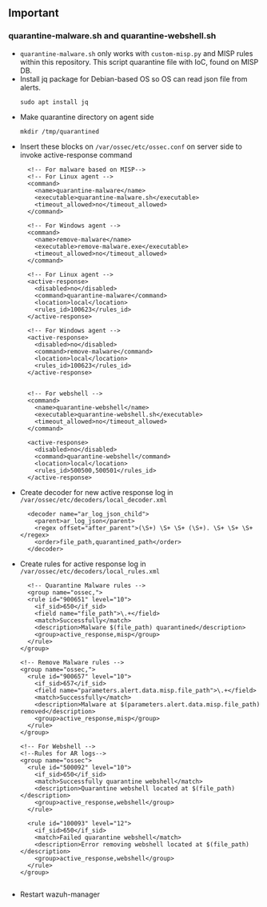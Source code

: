 ## Important
### quarantine-malware.sh and quarantine-webshell.sh
* `quarantine-malware.sh` only works with `custom-misp.py` and MISP rules within this repository. This script quarantine file with IoC, found on MISP DB.
* Install jq package for Debian-based OS so OS can read json file from alerts.
  ```
  sudo apt install jq
  ```
* Make quarantine directory on agent side
  ```
  mkdir /tmp/quarantined
  ```
* Insert these blocks on `/var/ossec/etc/ossec.conf` on server side to invoke active-response command
  ```
    <!-- For malware based on MISP-->
    <!-- For Linux agent -->
    <command>
      <name>quarantine-malware</name>
      <executable>quarantine-malware.sh</executable>
      <timeout_allowed>no</timeout_allowed>
    </command>

    <!-- For Windows agent -->
    <command>
      <name>remove-malware</name>
      <executable>remove-malware.exe</executable>
      <timeout_allowed>no</timeout_allowed>
    </command>
  
    <!-- For Linux agent -->
    <active-response>
      <disabled>no</disabled>
      <command>quarantine-malware</command>
      <location>local</location>
      <rules_id>100623</rules_id>
    </active-response>

    <!-- For Windows agent -->
    <active-response>
      <disabled>no</disabled>
      <command>remove-malware</command>
      <location>local</location>
      <rules_id>100623</rules_id>
    </active-response>
    

    <!-- For webshell -->
    <command>
      <name>quarantine-webshell</name>
      <executable>quarantine-webshell.sh</executable>
      <timeout_allowed>no</timeout_allowed>
    </command>

    <active-response>
      <disabled>no</disabled>
      <command>quarantine-webshell</command>
      <location>local</location>
      <rules_id>500500,500501</rules_id>
    </active-response>
  ```
* Create decoder for new active response log in `/var/ossec/etc/decoders/local_decoder.xml`
  ```
    <decoder name="ar_log_json_child">
      <parent>ar_log_json</parent>
      <regex offset="after_parent">(\S+) \S+ \S+ (\S+). \S+ \S+ \S+</regex>
      <order>file_path,quarantined_path</order>
    </decoder>

  ```
* Create rules for active response log in `/var/ossec/etc/decoders/local_rules.xml`
  ```
    <!-- Quarantine Malware rules -->
    <group name="ossec,">
    <rule id="900651" level="10">
      <if_sid>650</if_sid>
      <field name="file_path">\.+</field>
      <match>Successfully</match>
      <description>Malware $(file_path) quarantined</description>
      <group>active_response,misp</group>
    </rule>
  </group>
  
  <!-- Remove Malware rules -->
  <group name="ossec,">
    <rule id="900657" level="10">
      <if_sid>657</if_sid>
      <field name="parameters.alert.data.misp.file_path">\.+</field>
      <match>Successfully</match>
      <description>Malware at $(parameters.alert.data.misp.file_path) removed</description>
      <group>active_response,misp</group>
    </rule>
  </group>

  <!-- For Webshell -->
  <!--Rules for AR logs-->
  <group name="ossec">
    <rule id="500092" level="10">
      <if_sid>650</if_sid>
      <match>Successfully quarantine webshell</match>
      <description>Quarantine webshell located at $(file_path)</description>
      <group>active_response,webshell</group>
    </rule>

    <rule id="100093" level="12">
      <if_sid>650</if_sid>
      <match>Failed quarantine webshell</match>
      <description>Error removing webshell located at $(file_path)</description>
      <group>active_response,webshell</group>
    </rule>
  </group>
  

  ```
* Restart wazuh-manager
